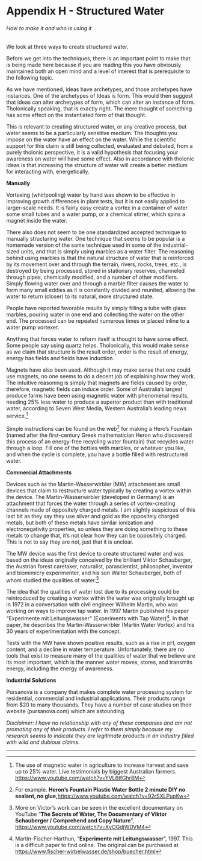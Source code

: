 <div style='page-break-after: always; break-after: always;'></div>
<div style='page-break-after: always; break-after: always;'></div>

# Appendix H - Structured Water

###### How to make it and who is using it

We look at three ways to create structured water.

Before we get into the techniques, there is an important point to make that is being made here because if you are reading this you have obviously maintained both an open mind and a level of interest that is prerequisite to the following topic.

As we have mentioned, ideas have archetypes, and those archetypes have instances.  One of the archetypes of Ideas is form.  This would then suggest that ideas can alter archetypes of form, which can alter an instance of form.  Tholonically speaking, that is exactly right.  The mere thought of something has some effect on the instantiated form of that thought.

This is relevant to creating structured water, or any creative process, but water seems to be a particularly sensitive medium.  The thoughts you impose on the water have an effect on the water.  While the scientific support for this claim is still being collected, evaluated and debated, from a purely tholonic perspective, it is a valid hypothesis that focusing your awareness on water will have some effect.  Also in accordance with tholonic ideas is that increasing the structure of water will create a better medium for interacting with, energetically.

**Manually**

Vortexing (whirlpooling) water by hand was shown to be effective in improving growth differences in plant tests, but it is not easily applied to larger-scale needs.  It is fairly easy create a vortex in a container of water some small tubes and a water pump, or a chemical stirrer, which spins a magnet inside the water.

There also does not seem to be one standardized accepted technique to manually structuring water.  One technique that seems to be popular is a homemade version of the same technique used in some of the industrial-sized units, and that is simply using marbles as a water filter.  The reasoning behind using marbles is that the natural structure of water that is reinforced by its movement over and through the terrain, rivers, rocks, trees, etc., is destroyed by being processed, stored in stationary reserves, channeled through pipes, chemically modified,  and a number of other modifiers. Simply flowing water over and through a marble filter causes the water to form many small eddies as it is constantly divided and reunited, allowing the water to return (closer) to its natural, more structured state.

People have reported favorable results by simply filling a tube with glass marbles, pouring water in one end and collecting the water on the other end.  The processed can be repeated numerous times or placed inline to a water pump vortexer.

Anything that forces water to reform itself is thought to have some effect.  Some people say using quartz helps.  Tholonically, this would make sense as we claim that structure is the result order, order is the result of energy, energy has fields and fields have induction.

Magnets have also been used.  Although it may make sense that one could use magnets, no one seems to do a decent job of explaining how they work. The intuitive reasoning is simply that magnets are fields caused by order, therefore, magnetic fields can induce order. Some of Australia’s largest produce farms have been using magnetic water with phenomenal results, needing 25% less water to produce a superior product than with traditional water, according to Seven West Media, Western Australia’s leading news service.[^191]

Simple instructions can be found on the web[^192] for making a Hero’s Fountain (named after the first-century Greek mathematician Heron who discovered this process of an energy-free recycling water fountain) that recycles water through a loop.  Fill one of the bottles with marbles, or whatever you like, and when the cycle is complete, you have a bottle filled with restructured water.

**Commercial Attachments**

Devices such as the Martin-Wasserwirbler (MW) attachment are small devices that claim to restructure water typically by creating a vortex within the device.  The Martin-Wasserwirbler (developed in Germany) is an attachment that forces the water through a series of vortex-creating channels made of oppositely charged metals.  I am slightly suspicious of this last bit as they say they use silver and gold as the oppositely charged metals, but both of these metals have similar ionization and electronegativity properties, so unless they are doing something to these metals to change that, it’s not clear how they can be oppositely charged.  This is not to say they are not, just that it is unclear.

The MW device was the first device to create structured water and was based on the ideas originally conceived by the brilliant Viktor Schauberger, the Austrian forest caretaker, naturalist, parascientist, philosopher, inventor and biomimicry experimenter, and his son Walter Schauberger, both of whom studied the qualities of water.[^193]

The idea that the qualities of water lost due to its processing could be reintroduced by creating a vortex within the water was originally brought up in 1972 in a conversation with civil engineer Wilhelm Martin, who was working on ways to improve tap water.  In 1997 Martin published his paper “Experimente mit Leitungswasser” (Experiments with Tap Water)[^194].  In that paper, he describes the Martin-Wasserwirbler (Martin Water Vortex) and his 30 years of experimentation with the concept.

Tests with the MW have shown positive results, such as a rise in pH, oxygen content, and a decline in water temperature.  Unfortunately, there are no tools that exist to measure many of the qualities of water that we believe are its most important, which is the manner water moves, stores, and transmits energy, including the energy of awareness.

**Industrial Solutions**

Pursanova is a company that makes complete water processing system for residential, commercial and industrial applications.  Their products range from &dollar;20 to many thousands.  They have a number of case studies on their website (pursanova.com) which are astounding.

*Disclaimer: I have no relationship with any of these companies and am not promoting any of their products.  I refer to them simply because my research seems to indicate they are legitimate products in an industry filled with wild and dubious claims.*

<hr>


[^191]: The use of magnetic water in agriculture to increase harvest and save up to 25% water. Live testimonials by biggest Australian farmers. <https://www.youtube.com/watch?v=YVL6tfGhr8M>
[^192]: For example. **Heron’s Fountain Plastic Water Bottle 2 minute DIY no sealant, no glue,**<https://www.youtube.com/watch?v=92rSXLPupKw>
[^193]: More on Victor’s work can be seen in the excellent documentary on YouTube “**The Secrets of Water, The Documentary of Viktor Schauberger / Comprehend and Copy Nature**”, <https://www.youtube.com/watch?v=XyOGdjWDVM4>
[^194]: Martin-Fischer-Harthun, “**Experimente mit Leitungswasser**”, 1997. This is a difficult paper to find online. The original can be purchased at <https://www.fischer-wirbelwasser.de/shop/buecher.html>